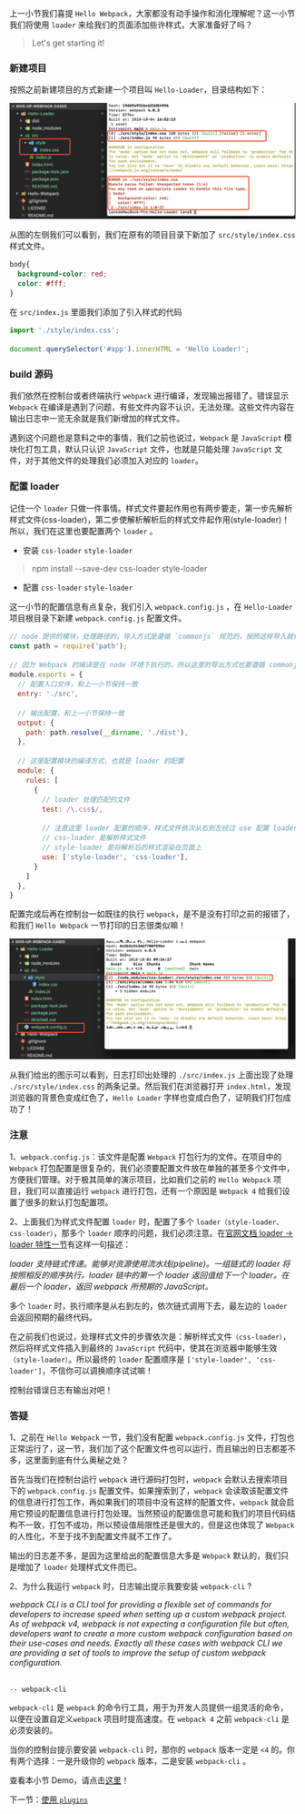 上一小节我们喜提 `Hello Webpack`，大家都没有动手操作和消化理解呢？这一小节我们将使用 `loader` 来给我们的页面添加些许样式，大家准备好了吗？

> Let's get starting it!

### 新建项目

按照之前新建项目的方式新建一个项目叫 `Hello-Loader`，目录结构如下：

![](/assets/hello-loader-build.png)

从图的左侧我们可以看到，我们在原有的项目目录下新加了 `src/style/index.css` 样式文件。

```css
body{
  background-color: red;
  color: #fff;
}
```

在 `src/index.js` 里面我们添加了引入样式的代码

```javascript
import './style/index.css';

document.querySelector('#app').innerHTML = 'Hello Loader!'; 
```

### build 源码

我们依然在控制台或者终端执行 `webpack` 进行编译，发现输出报错了。错误显示 `Webpack` 在编译是遇到了问题，有些文件内容不认识，无法处理。这些文件内容在输出日志中一览无余就是我们新增加的样式文件。

遇到这个问题也是意料之中的事情，我们之前也说过，`Webpack` 是 `JavaScript` 模块化打包工具，默认只认识 `JavaScript` 文件，也就是只能处理 `JavaScript` 文件，对于其他文件的处理我们必须加入对应的 `loader`。

### 配置 loader

记住一个 `loader` 只做一件事情。样式文件要起作用也有两步要走，第一步先解析样式文件(css-loader)，第二步使解析解析后的样式文件起作用(style-loader)！所以，我们在这里也要配置两个 `loader` 。

- 安装 `css-loader` `style-loader`

> npm install --save-dev css-loader style-loader

- 配置 `css-loader` `style-loader`

这一小节的配置信息有点复杂，我们引入 `webpack.config.js` ，在 `Hello-Loader` 项目根目录下新建 `webpack.config.js` 配置文件。

```javascript
// node 提供的模块，处理路径的，导入方式是遵循 `commonjs` 规范的，按照这样导入就行了
const path = require('path');

// 因为 Webpack 的编译是在 node 环境下执行的，所以这里的导出方式也要遵循 commonjs 规范
module.exports = {
  // 配置入口文件，和上一小节保持一致
  entry: './src',
  
  // 输出配置，和上一小节保持一致
  output: {
    path: path.resolve(__dirname, './dist'),
  },
  
  // 这里配置模块的编译方式，也就是 loader 的配置
  module: {
    rules: [
      {
        // loader 处理匹配的文件
        test: /\.css$/,
        
        // 注意这里 loader 配置的顺序，样式文件依次从右到左经过 use 配置 loader 的处理
        // css-loader 是解析样式文件
        // style-loader 是将解析后的样式渲染在页面上
        use: ['style-loader', 'css-loader'],
      }
    ]
  },
}
```

配置完成后再在控制台一如既往的执行 `webpack`，是不是没有打印之前的报错了，和我们 `Hello Webpack` 一节打印的日志很类似嘛！

![](/assets/hello-loader-build2.png)

从我们给出的图示可以看到，日志打印出处理的 `./src/index.js` 上面出现了处理 `./src/style/index.css` 的两条记录。然后我们在浏览器打开 `index.html`，发现浏览器的背景色变成红色了，`Hello Loader` 字样也变成白色了，证明我们打包成功了！

### 注意

1、`webpack.config.js`：该文件是配置 `Webpack` 打包行为的文件。在项目中的 `Webpack` 打包配置是很复杂的，我们必须要配置文件放在单独的甚至多个文件中，方便我们管理。对于极其简单的演示项目，比如我们之前的 `Hello Webpack` 项目，我们可以直接运行 `webpack` 进行打包，还有一个原因是 `Webpack 4` 给我们设置了很多的默认打包配置项。

2、上面我们为样式文件配置 `loader` 时，配置了多个 `loader（style-loader、css-loader）`，那多个 `loader` 顺序的问题，我们必须注意。在[官网文档 loader -> loader 特性一节](https://www.webpackjs.com/concepts/loaders/)有这样一句描述：

_loader 支持链式传递。能够对资源使用流水线(pipeline)。一组链式的 loader 将按照相反的顺序执行。loader 链中的第一个 loader 返回值给下一个 loader。在最后一个 loader，返回 webpack 所预期的 JavaScript。_

多个 `loader` 时，执行顺序是从右到左的，依次链式调用下去，最左边的 `loader` 会返回预期的最终代码。

在之前我们也说过，处理样式文件的步骤依次是：解析样式文件`（css-loader）`，然后将样式文件插入到最终的 `JavaScript` 代码中，使其在浏览器中能够生效`（style-loader）`。所以最终的 `loader` 配置顺序是 `['style-loader', 'css-loader']`，不信你可以调换顺序试试嘛！

控制台错误日志有输出对吧！

### 答疑

1、之前在 `Hello Webpack` 一节，我们没有配置 `webpack.config.js` 文件，打包也正常运行了，这一节，我们加了这个配置文件也可以运行，而且输出的日志都差不多，这里面到底有什么奥秘之处？

首先当我们在控制台运行 `webpack` 进行源码打包时，`webpack` 会默认去搜索项目下的 `webpack.config.js` 配置文件。如果搜索到了，`webpack` 会读取该配置文件的信息进行打包工作，再如果我们的项目中没有这样的配置文件，`webpack` 就会启用它预设的配置信息进行打包处理。当然预设的配置信息可能和我们的项目代码结构不一致，打包不成功，所以预设值局限性还是很大的，但是这也体现了 `Webpack` 的人性化，不至于找不到配置文件就不工作了。

输出的日志差不多，是因为这里给出的配置信息大多是 `Webpack` 默认的，我们只是增加了 `loader` 处理样式文件而已。

2、为什么我运行 `webpack` 时，日志输出提示我要安装 `webpack-cli` ?

_webpack CLI is a CLI tool for providing a flexible set of commands for developers to increase speed when setting up a custom webpack project. As of webpack v4, webpack is not expecting a configuration file but often, developers want to create a more custom webpack configuration based on their use-cases and needs. Exactly all these cases with webpack CLI we are providing a set of tools to improve the setup of custom webpack configuration._

                                                                                                                                -- webpack-cli
                                                        
`webpack-cli` 是 `webpack` 的命令行工具，用于为开发人员提供一组灵活的命令，以便在设置自定义`webpack` 项目时提高速度。在 `webpack 4` 之前 `webpack-cli` 是必须安装的。

当你的控制台提示要安装 `webpack-cli` 时，那你的 `webpack` 版本一定是 `<4` 的。你有两个选择：一是升级你的 `webpack` 版本，二是安装 `webpack-cli` 。

查看本小节 Demo，请点击[这里](https://github.com/LittleLaneEF/give-up-webpack-cases/tree/master/Hello-Loader)！

下一节：[使用 `plugins`](/di-yi-zhang-ru-men-pei-zhi/14-shi-yong-plugins.md)